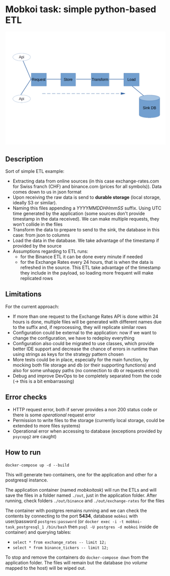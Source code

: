 # Mobkoi task: simple python-based ETL

![Diagram of this simple ETL](diagram.png)

## Description

Sort of simple ETL example:

- Extracting data from online sources (in this case exchange-rates.com for Swiss franch (CHF) and binance.com (prices for all symbols)). Data comes down to us in json format
- Upon receiving the raw data is send to **durable storage** (local storage, ideally S3 or similar).
- Naming this files appending a _YYYYMMDDHHmmSS_ suffix. Using UTC time generated by the application (some sources don't provide timestamp in the data received). We can make multiple requests, they won't collide in the files
- Transform the data to prepare to send to the sink, the database in this case: from json to columns
- Load the data in the database. We take advantage of the timestamp if provided by the source
- Assumptions regarding to ETL runs:
  - for the Binance ETL it can be done every minute if needed
  - for the Exchange Rates every 24 hours, that is when the data is refreshed in the source. This ETL take advantage of the timestamp they include in the payload, so loading more frequent will make replicated rows

## Limitations
For the current approach:
- If more than one request to the Exchange Rates API is done within 24 hours is done, multiple files will be generated with different names due to the suffix and, if reprocessing, they will replicate similar rows
- Configuration could be external to the application: now if we want to change the configuration, we have to redeploy everything
- Configuration also could be migrated to use classes, which provide better IDE support and decrease the chance of errors in runtime than using strings as keys for the strategy pattern chosen
- More tests could be in place, especially for the main function, by mocking both file storage and db (or their supporting functions) and also for some unhappy paths (no connection to db or requests errors)
- Debug and improve DevOps to be completely separated from the code (-> this is a bit embarrassing)

## Error checks
- HTTP request error, both if server provides a non 200 status code or there is some _operational_ request error
- Permission to write files to the storage (currently local storage, could be extended to more files systems)
- Operational error when accessing to database (exceptions provided by `psycopg2` are caught)

## How to run

`docker-compose up -d --build`

This will generate two containers, one for the application and other for a postgresql instance.

The application container (named _mobkoitask_) will run the ETLs and will save the files in a folder named `./out`, just in the application folder. After running, check folders `./out/binance` and `./out/exchange-rates` for the files

The container with postgres remains running and we can check the contents by connecting to the port **5434**, database `mobkoi` with user/password `postgres:password` (or `docker exec -i -t mobkoi-task_postgresql_1 /bin/bash` then `psql -U postgres -d mobkoi` inside de container) and querying tables:
- `select * from exchange_rates -- limit 12;`
- `select * from binance_tickers -- limit 12;`

To stop and remove the containers do `docker-compose down` from the application folder. The files will remain but the database (no _volume_ mapped to the host) will be wiped out.
